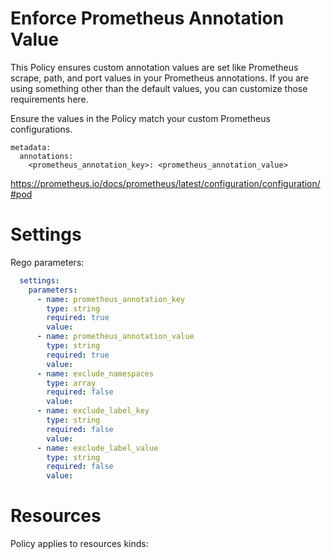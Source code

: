 # Enforce Prometheus Annotation Value

This Policy ensures custom annotation values are set like Prometheus scrape, path, and port values in your Prometheus annotations. If you are using something other than the default values, you can customize those requirements here. 


Ensure the values in the Policy match your custom Prometheus configurations. 
```
metadata:
  annotations:
    <prometheus_annotation_key>: <prometheus_annotation_value>
```
https://prometheus.io/docs/prometheus/latest/configuration/configuration/#pod


# Settings

Rego parameters:
```yaml
  settings:
    parameters:
      - name: prometheus_annotation_key
        type: string
        required: true
        value:
      - name: prometheus_annotation_value
        type: string
        required: true
        value:
      - name: exclude_namespaces
        type: array
        required: false
        value:
      - name: exclude_label_key
        type: string
        required: false
        value:
      - name: exclude_label_value
        type: string
        required: false
        value:
```

# Resources
Policy applies to resources kinds:

